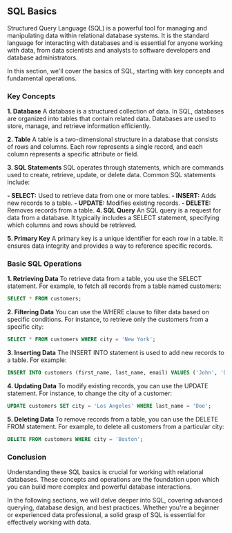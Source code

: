 ## SQL Basics
Structured Query Language (SQL) is a powerful tool for managing and manipulating data within relational database systems. It is the standard language for interacting with databases and is essential for anyone working with data, from data scientists and analysts to software developers and database administrators.

In this section, we'll cover the basics of SQL, starting with key concepts and fundamental operations.

### Key Concepts
**1. Database**
A database is a structured collection of data. In SQL, databases are organized into tables that contain related data. Databases are used to store, manage, and retrieve information efficiently.

**2. Table**
A table is a two-dimensional structure in a database that consists of rows and columns. Each row represents a single record, and each column represents a specific attribute or field.

**3. SQL Statements**
SQL operates through statements, which are commands used to create, retrieve, update, or delete data. Common SQL statements include:

**- SELECT:** Used to retrieve data from one or more tables.
**- INSERT:** Adds new records to a table.
**- UPDATE:** Modifies existing records.
**- DELETE:** Removes records from a table.
**4. SQL Query**
An SQL query is a request for data from a database. It typically includes a SELECT statement, specifying which columns and rows should be retrieved.

**5. Primary Key**
A primary key is a unique identifier for each row in a table. It ensures data integrity and provides a way to reference specific records.

### Basic SQL Operations
**1. Retrieving Data**
To retrieve data from a table, you use the SELECT statement. For example, to fetch all records from a table named customers:

```sql
SELECT * FROM customers;
```

**2. Filtering Data**
You can use the WHERE clause to filter data based on specific conditions. For instance, to retrieve only the customers from a specific city:

```sql
SELECT * FROM customers WHERE city = 'New York';
```


**3. Inserting Data**
The INSERT INTO statement is used to add new records to a table. For example:

```sql
INSERT INTO customers (first_name, last_name, email) VALUES ('John', 'Doe', 'johndoe@example.com');
```

**4. Updating Data**
To modify existing records, you can use the UPDATE statement. For instance, to change the city of a customer:

```sql
UPDATE customers SET city = 'Los Angeles' WHERE last_name = 'Doe';
```

**5. Deleting Data**
To remove records from a table, you can use the DELETE FROM statement. For example, to delete all customers from a particular city:

```sql
DELETE FROM customers WHERE city = 'Boston';
```


### Conclusion
Understanding these SQL basics is crucial for working with relational databases. These concepts and operations are the foundation upon which you can build more complex and powerful database interactions.

In the following sections, we will delve deeper into SQL, covering advanced querying, database design, and best practices. Whether you're a beginner or experienced data professional, a solid grasp of SQL is essential for effectively working with data.

